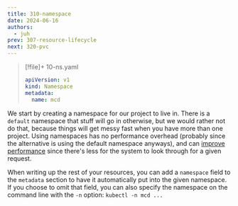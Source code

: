 ```yaml
---
title: 310-namespace
date: 2024-06-16
authors:
  - juh
prev: 307-resource-lifecycle
next: 320-pvc
---
```

> [!file]+ 10-ns.yaml
> ```yaml
> apiVersion: v1
> kind: Namespace
> metadata:
>   name: mcd
> ```

We start by creating a namespace for our project to live in. There is a `default` namespace that stuff will go in otherwise, but we would rather not do that, because things will get messy fast when you have more than one project. Using namespaces has no performance overhead (probably since the alternative is using the default namespace anyways), and can [improve performance](https://cloud.google.com/blog/products/containers-kubernetes/kubernetes-best-practices-organizing-with-namespaces) since there's less for the system to look through for a given request.

When writing up the rest of your resources, you can add a `namespace` field to the `metadata` section to have it automatically put into the given namespace. If you choose to omit that field, you can also specify the namespace on the command line with the `-n` option: `kubectl -n mcd ...`

